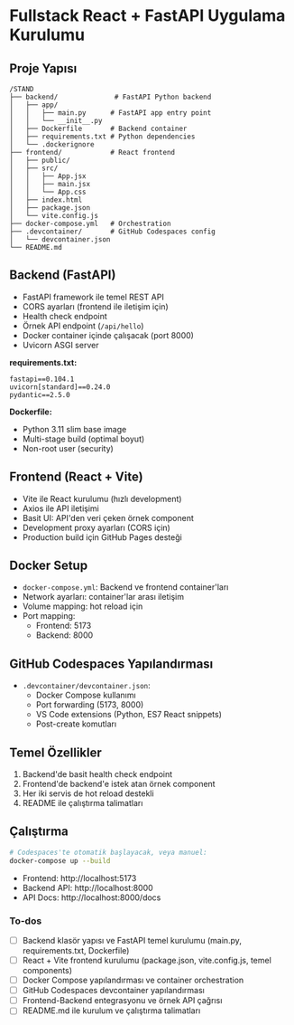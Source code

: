 <!-- 8662e9bc-7309-4d73-8fc6-f43ed7388efc 45506c25-6f41-4d58-b844-c19d9c61e75a -->
# Fullstack React + FastAPI Uygulama Kurulumu

## Proje Yapısı

```
/STAND
├── backend/              # FastAPI Python backend
│   ├── app/
│   │   ├── main.py      # FastAPI app entry point
│   │   └── __init__.py
│   ├── Dockerfile       # Backend container
│   ├── requirements.txt # Python dependencies
│   └── .dockerignore
├── frontend/            # React frontend
│   ├── public/
│   ├── src/
│   │   ├── App.jsx
│   │   ├── main.jsx
│   │   └── App.css
│   ├── index.html
│   ├── package.json
│   └── vite.config.js
├── docker-compose.yml   # Orchestration
├── .devcontainer/       # GitHub Codespaces config
│   └── devcontainer.json
└── README.md
```

## Backend (FastAPI)

- FastAPI framework ile temel REST API
- CORS ayarları (frontend ile iletişim için)
- Health check endpoint
- Örnek API endpoint (`/api/hello`)
- Docker container içinde çalışacak (port 8000)
- Uvicorn ASGI server

**requirements.txt:**

```
fastapi==0.104.1
uvicorn[standard]==0.24.0
pydantic==2.5.0
```

**Dockerfile:**

- Python 3.11 slim base image
- Multi-stage build (optimal boyut)
- Non-root user (security)

## Frontend (React + Vite)

- Vite ile React kurulumu (hızlı development)
- Axios ile API iletişimi
- Basit UI: API'den veri çeken örnek component
- Development proxy ayarları (CORS için)
- Production build için GitHub Pages desteği

## Docker Setup

- `docker-compose.yml`: Backend ve frontend container'ları
- Network ayarları: container'lar arası iletişim
- Volume mapping: hot reload için
- Port mapping:
  - Frontend: 5173
  - Backend: 8000

## GitHub Codespaces Yapılandırması

- `.devcontainer/devcontainer.json`: 
  - Docker Compose kullanımı
  - Port forwarding (5173, 8000)
  - VS Code extensions (Python, ES7 React snippets)
  - Post-create komutları

## Temel Özellikler

1. Backend'de basit health check endpoint
2. Frontend'de backend'e istek atan örnek component
3. Her iki servis de hot reload destekli
4. README ile çalıştırma talimatları

## Çalıştırma

```bash
# Codespaces'te otomatik başlayacak, veya manuel:
docker-compose up --build
```

- Frontend: http://localhost:5173
- Backend API: http://localhost:8000
- API Docs: http://localhost:8000/docs

### To-dos

- [ ] Backend klasör yapısı ve FastAPI temel kurulumu (main.py, requirements.txt, Dockerfile)
- [ ] React + Vite frontend kurulumu (package.json, vite.config.js, temel components)
- [ ] Docker Compose yapılandırması ve container orchestration
- [ ] GitHub Codespaces devcontainer yapılandırması
- [ ] Frontend-Backend entegrasyonu ve örnek API çağrısı
- [ ] README.md ile kurulum ve çalıştırma talimatları